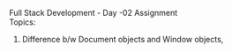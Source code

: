 Full Stack Development - Day -02 Assignment <br>
Topics: <br>
1) Difference b/w Document objects and Window objects,
